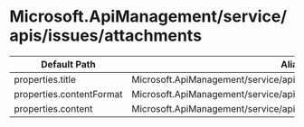 # Microsoft.ApiManagement/service/apis/issues/attachments

| Default Path | Alias |
|---|---|
| properties.title | Microsoft.ApiManagement/service/apis/issues/attachments/title |
| properties.contentFormat | Microsoft.ApiManagement/service/apis/issues/attachments/contentFormat |
| properties.content | Microsoft.ApiManagement/service/apis/issues/attachments/content |

